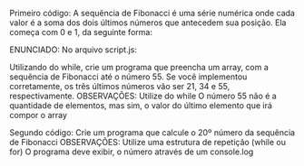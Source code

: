 
Primeiro código:
A sequência de Fibonacci é uma série numérica onde cada valor é a soma dos dois últimos números que antecedem sua posição. Ela começa com 0 e 1, da seguinte forma:

ENUNCIADO:
No arquivo script.js:

Utilizando do while, crie um programa que preencha um array, com a sequência de Fibonacci até o número 55. Se você implementou corretamente, os três últimos números vão ser 21, 34 e 55, respectivamente.
OBSERVAÇÕES:
Utilize do while
O número 55 não é a quantidade de elementos, mas sim, o valor do último elemento que irá compor o array

Segundo código:
Crie um programa que calcule o 20º número da sequência de Fibonacci
OBSERVAÇÕES:
Utilize uma estrutura de repetição (while ou for)
O programa deve exibir, o número através de um console.log

